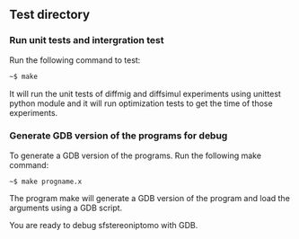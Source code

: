 ## Test directory

### Run unit tests and intergration test

Run the following command to test:

```sh
~$ make
```

It will run the unit tests of diffmig and diffsimul experiments using unittest python module and it will run optimization tests to get the time of those experiments.

### Generate GDB version of the programs for debug

To generate a GDB version of the programs.
Run the following make command:

```sg
~$ make progname.x
```

The program make will generate a GDB version of the program and load the arguments using a GDB script.

You are ready to debug sfstereoniptomo with GDB.
